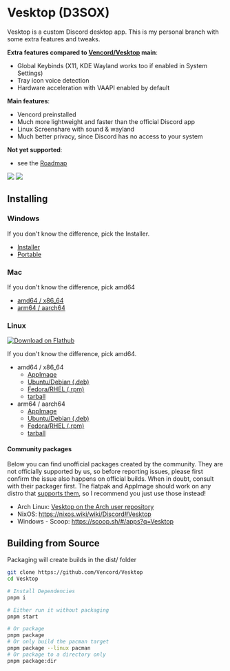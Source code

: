 # Vesktop (D3SOX)

Vesktop is a custom Discord desktop app. This is my personal branch with some extra features and tweaks.

**Extra features compared to [Vencord/Vesktop](https://github.com/Vencord/Vesktop) main**:
- Global Keybinds (X11, KDE Wayland works too if enabled in System Settings)
- Tray icon voice detection
- Hardware acceleration with VAAPI enabled by default

**Main features**:
- Vencord preinstalled
- Much more lightweight and faster than the official Discord app
- Linux Screenshare with sound & wayland
- Much better privacy, since Discord has no access to your system

**Not yet supported**:
- see the [Roadmap](https://github.com/Vencord/Vesktop/issues/324)

![](https://github.com/Vencord/Vesktop/assets/45497981/8608a899-96a9-4027-9725-2cb02ba189fd)
![](https://github.com/Vencord/Vesktop/assets/45497981/8701e5de-52c4-4346-a990-719cb971642e)

## Installing

### Windows

If you don't know the difference, pick the Installer.

- [Installer](https://vencord.dev/download/vesktop/amd64/windows)
- [Portable](https://vencord.dev/download/vesktop/amd64/windows-portable)

### Mac

If you don't know the difference, pick amd64

- [amd64 / x86_64](https://vencord.dev/download/vesktop/amd64/dmg)
- [arm64 / aarch64](https://vencord.dev/download/vesktop/arm64/dmg)

### Linux

[![Download on Flathub](https://dl.flathub.org/assets/badges/flathub-badge-en.svg)](https://flathub.org/apps/dev.vencord.Vesktop)

If you don't know the difference, pick amd64.

- amd64 / x86_64
  - [AppImage](https://vencord.dev/download/vesktop/amd64/appimage)
  - [Ubuntu/Debian (.deb)](https://vencord.dev/download/vesktop/amd64/deb)
  - [Fedora/RHEL (.rpm)](https://vencord.dev/download/vesktop/amd64/rpm)
  - [tarball](https://vencord.dev/download/vesktop/amd64/tar)
- arm64 / aarch64
  - [AppImage](https://vencord.dev/download/vesktop/arm64/appimage)
  - [Ubuntu/Debian (.deb)](https://vencord.dev/download/vesktop/arm64/deb)
  - [Fedora/RHEL (.rpm)](https://vencord.dev/download/vesktop/arm64/rpm)
  - [tarball](https://vencord.dev/download/vesktop/arm64/tar)

#### Community packages

Below you can find unofficial packages created by the community. They are not officially supported by us, so before reporting issues, please first confirm the issue also happens on official builds. When in doubt, consult with their packager first. The flatpak and AppImage should work on any distro that [supports them](https://flatpak.org/setup/), so I recommend you just use those instead!

- Arch Linux: [Vesktop on the Arch user repository](https://aur.archlinux.org/packages?K=vesktop)
- NixOS: https://nixos.wiki/wiki/Discord#Vesktop
- Windows - Scoop: https://scoop.sh/#/apps?q=Vesktop

## Building from Source

Packaging will create builds in the dist/ folder

```sh
git clone https://github.com/Vencord/Vesktop
cd Vesktop

# Install Dependencies
pnpm i

# Either run it without packaging
pnpm start

# Or package
pnpm package
# Or only build the pacman target
pnpm package --linux pacman
# Or package to a directory only
pnpm package:dir
```
